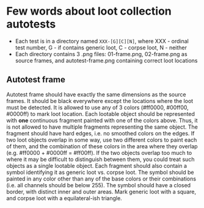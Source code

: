# Few words about loot collection autotests

 * Each test is in a directory named `XXX-[G][C][N]`, where XXX - ordinal test number, G - if contains generic loot, C - corpse loot, N - neither
 * Each directory contains 3 .png files: 01-frame.png, 02-frame.png as source frames, and autotest-frame.png containing correct loot locations

## Autotest frame

Autotest frame should have exactly the same dimensions as the source frames. It should be black everywhere except the locations
where the loot must be detected. It is allowed to use any of 3 colors (#ff0000, #00ff00, #0000ff) to mark loot location. Each lootable object
should be represented with **one** continuous fragment painted with one of the colors above. Thus, it is not allowed to have multiple fragments
representing the same object. The fragment should have hard edges, i.e. no smoothed colors on the edges. If two loot objects overlap in some way, 
use two different colors to paint each of them, and the combination of these colors in the area where they overlap (e.g. #ff0000 + #0000ff = 
#ff00ff). If the two objects overlap too much to where it may be difficult to distinguish between them, you could treat such objects as a single
lootable object. Each fragment should also contain a symbol identifying it as generic loot vs. corpse loot. The symbol should be painted in any 
color other than any of the base colors or their combinations (i.e. all channels should be below 255). The symbol should have a closed border,
with distinct inner and outer areas. Mark generic loot with a square, and corpse loot with a equilateral-ish triangle.
